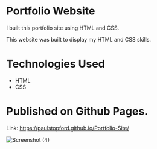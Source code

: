 # Portfolio Website

I built this portfolio site using HTML and CSS.

This website was built to display my HTML and CSS skills.

# Technologies Used

* HTML
* CSS

# Published on Github Pages.

Link: https://paulstopford.github.io/Portfolio-Site/
 
![Screenshot (4)](https://github.com/PaulStopford/Portfolio-Site/assets/70069533/c88cbf7e-79e9-41c1-aa7b-017a313b9a0b)
